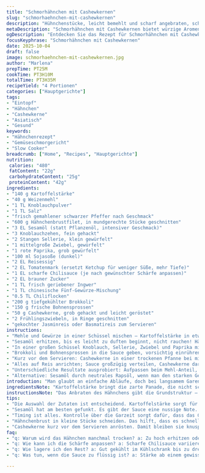 ```yaml
---
title: "Schmorhähnchen mit Cashewkernen"
slug: "schmorhaehnchen-mit-cashewkernen"
description: "Hühnchenstücke, leicht bemehlt und scharf angebraten, schmoren in einer komplexen Sauce mit Sojasoße und fünf Gewürzen. Brokkoli und Bohnensprossen kurz vor Schluss dazu, für knackigen Kontrast. Cashewkerne und Frühlingszwiebeln geben Textur und Frische. Ein Gericht, das unkonventionelle Schritte mit vertrauten Aromen verbindet. Gut für langsames Garen ohne zu zäh werden, mit Fokus auf visuelle und haptische Signale, um das perfekte Timing zu finden. Ein Gericht mit kräftigem Biss, wilder Würze und nussigen Noten."
metaDescription: "Schmorhähnchen mit Cashewkernen bietet würzige Aromen und knackige Texturen. Ein einzigartiges Rezept für die Seele der asiatischen Küche."
ogDescription: "Entdecken Sie das Rezept für Schmorhähnchen mit Cashewkernen. Kräftige Gewürze, zarte Hähnchenstücke und knackiges Gemüse vereinen sich in einem Gericht."
focusKeyphrase: "Schmorhähnchen mit Cashewkernen"
date: 2025-10-04
draft: false
image: schmorhaehnchen-mit-cashewkernen.jpg
author: "Marlena"
prepTime: PT25M
cookTime: PT3H10M
totalTime: PT3H35M
recipeYield: "4 Portionen"
categories: ["Hauptgerichte"]
tags:
- "Eintopf"
- "Hähnchen"
- "Cashewkerne"
- "Asiatisch"
- "Gesund"
keywords:
- "Hähnchenrezept"
- "Gemüseschmorgericht"
- "Slow Cooker"
breadcrumb: ["Home", "Recipes", "Hauptgerichte"]
nutrition: 
 calories: "480"
 fatContent: "22g"
 carbohydrateContent: "25g"
 proteinContent: "42g"
ingredients:
- "140 g Kartoffelstärke"
- "40 g Weizenmehl"
- "1 TL Knoblauchpulver"
- "1 TL Salz"
- "frisch gemahlener schwarzer Pfeffer nach Geschmack"
- "600 g Hähnchenbrustfilet, in mundgerechte Stücke geschnitten"
- "3 EL Sesamöl (statt Pflanzenöl, intensiver Geschmack)"
- "3 Knoblauchzehen, fein gehackt"
- "2 Stangen Sellerie, klein gewürfelt"
- "1 mittelgroße Zwiebel, gewürfelt"
- "1 rote Paprika, grob gewürfelt"
- "100 ml Sojasoße (dunkel)"
- "2 EL Reisessig"
- "2 EL Tomatenmark (ersetzt Ketchup für weniger Süße, mehr Tiefe)"
- "1 EL scharfe Chilisauce (je nach gewünschter Schärfe anpassen)"
- "2 EL brauner Zucker"
- "1 TL frisch geriebener Ingwer"
- "1 TL chinesische Fünf-Gewürze-Mischung"
- "0.5 TL Chiliflocken"
- "200 g tiefgekühlter Brokkoli"
- "150 g frische Bohnensprossen"
- "50 g Cashewkerne, grob gehackt und leicht geröstet"
- "2 Frühlingszwiebeln, in Ringe geschnitten"
- "gekochter Jasminreis oder Basmatireis zum Servieren"
instructions:
- "Mehle und Gewürze in einer Schüssel mischen – Kartoffelstärke in etwas größerer Menge als üblich, damit die Sauce besser bindet und das Fleisch zarter bleibt; Knoblauchpulver, Salz und Pfeffer rein, alles gut vermengen. Hähnchenstücke unterheben, bis sie gleichmäßig bedeckt sind – zu viel Mehl nimmt die Saftigkeit, also nicht überziehen."
- "Sesamöl erhitzen, bis es leicht zu duften beginnt, nicht rauchen! Hähnchen mit einem Sieb entfusseln, damit nicht zu viel Panade in die Pfanne fällt. In Portionen braten, sonst kühlt die Pfanne runter; jede Seite ca. 4-5 Minuten, bis die Oberfläche goldbraun wirkt. Innen darf noch leicht rosa sein, das Garen passiert im Slow Cooker weiter. Auf Küchenpapier abtropfen lassen."
- "In einer großen Schüssel Knoblauch, Sellerie, Zwiebel und Paprika mit Sojasoße, Reisessig, Tomatenmark, Chilisauce, braunem Zucker, Ingwer, Fünf-Gewürze-Pulver und Chiliflocken gut vermischen; scharf, süß, würzig. Hähnchen dazugeben, gut wenden, damit alles umhüllt wird. In den vorgeheizten Slow Cooker füllen, auf niedriger Stufe 2 Stunden und 50 Minuten langsam schmoren lassen. Nicht umrühren, damit die Kruste nicht matschig wird."
- "Brokkoli und Bohnensprossen in die Sauce geben, vorsichtig einrühren, nur so viel wie nötig, um sie zu beschichten; Deckel drauf, noch ca. 6-7 Minuten garen lassen. Brokkoli soll leuchtend grün und bissfest bleiben, keine matschige Farbe oder stumpfe Optik. Bohnensprossen knackig, kleine knackende Geräusche hören."
- "Kurz vor dem Servieren: Cashewkerne in einer trockenen Pfanne bei mittlerer Hitze rösten bis sie anfangen zu duften, nicht verbrennen! Frühlingszwiebeln frisch schneiden, nicht vorher, sonst verlieren sie Aroma und Farbe."
- "Alles auf Reis anrichten; Sauce großzügig verteilen, Cashewkerne darüberstreuen, Frühlingszwiebeln als frisches Finish dazu. Die Kombination aus knackigem Gemüse, cremigen Nüssen, würzigem Fleisch und leicht süß-saurer Sauce bringt Textur und Aroma – ein Tanz aus Gegensätzen."
- "Unterschiedliche Resultate ausprobiert: Aufpassen beim Mehl-Anteil, sonst zu trocken oder Pamp-Konsistenz. Slow Cooker variiert stark, daher an Farbe, Geruch und Konsistenz festhalten statt nur Uhr vertrauen. Gerade Brokkoli schneiden und Zeit genau timen – zu lange gart er aus."
- "Alternative: Sesamöl durch neutrales Rapsöl, wenn man den starken Geschmack nicht mag. Tomatenmark statt Ketchup stabilisiert Süße und Säure besser, so nicht püriert, mehr Biss in der Sauce. Wer kein chinesisches Fünf-Gewürz hat, ersetzt durch eine Mischung aus Zimt, Sternanis, Nelken, Szechuanpfeffer und Fenchel – selbst geschrottet, viel aromatischer."
introduction: "Man glaubt an einfache Abläufe, doch bei langsamem Garen wird man schnell eines Besseren belehrt. Hähnchen anbraten ist keine reine Formsache; Kruste, Saftigkeit, Farbe – alles will abgestimmt sein. Die Sauce birgt Geheimnisse in ungewöhnlicher Kombination: Tomatenmark statt Ketchup – das gab Tiefe. Fünf-Gewürze-Pulver bring das unverkennbare Aroma rein, aber zu viel und es kippt. Gemüse zuletzt rein, damit es nicht seine Struktur verliert. Geräusche – wenn Brokkoli noch knackt, spricht viel für die richtige Kochdauer. Eine unkonventionelle Mischung, die ich selbst auf länger kochen eingestellt habe, weil kurze Zeiten gerne innen noch roh bleiBen. Das Geheimnis: genau auf Farbe, Duft und Anschmiegsamkeit achten, nicht stur Zeiten folgen. Cashewkerne frisch geröstet – auch das macht den Unterschied."
ingredientsNote: "Kartoffelstärke bringt die zarte Panade, die nicht schnell matschig wird. Weizenmehl in kleiner Menge sorgt für Ausgleich in der Textur – zu viel trocknet das Fleisch aus. Sesamöl setzt deutlich eigene Duftnoten, für ein nussig-würziges Aroma; ohne wird’s langweilig, doch kannst du auch Raps nehmen, wenn du neutral bleiben willst. Tomatenmark ist ein Trick, um Süße und Säure gleichzeitig zu balancieren, milder und weniger dominant als Ketchup. Fünf-Gewürze-Mischung selbst zu mahlen lohnt, dann gibt es keine billigen Fertignoten. Brokkoli tiefgefroren nutzen funktioniert, spart Zeit und Obstsalat-Gefühl. Cashewkerne nicht direkt in Sauce geben, sondern frisch anrösten, damit sie knusprig bleiben. Frühlingszwiebeln immer zum Schluss frisch dazu, sonst werden sie schlapp und farblos. Reis: Jasminduft ist klasse, harmoniert perfekt, Basmatireis etwas körniger, persönlicher Geschmack."
instructionsNote: "Das Anbraten des Hähnchens gibt die Grundstruktur – Farbe, Kruste, Aroma. Unbedingt vorher gut abklopfen, sonst verbrennt das Mehl oder macht Sauce trüb. Auf mittlerer Hitze anbraten, zu heiß und du hast trockene Stellen, zu kalt und kein Karamell. Slow Cooker niedrig einstellen, 3 Stunden lassen, besser etwas länger als zu kurz; Hähnchen bleibt saftig. Umrühren minimal halten, sonst zerfällt die Panade. Gemüse nur in den letzten Minuten zugeben, weil Brokkoli und Bohnensprossen schnell durch sind. Geräusche (leises Knacken beim Kauen) und Farbe signalisieren perfekte Garzeit bei Gemüse. Gerade das Timing im Slow Cooker erfordert Aufmerksamkeit an Optik und Duft. Wer keine Zeit hat, kann in Pfanne und Backofen arbeiten, aber der langsame Weg macht die Texturen besonders. Cashewkerne rösten erst ganz zum Schluss, sonst werden sie weich und verlieren Knusprigkeit."
tips:
- "Die Auswahl der Zutaten ist entscheidend. Kartoffelstärke sorgt für eine zarte Panade, während Weizenmehl nur in Maßen verwendet werden sollte. Zu viel Mehl trocknet das Hähnchen aus. Frisches Gemüse, wie Brokkoli, lässt sich optimal in den letzten Minuten hinzufügen. Knackig und farbenfroh."
- "Sesamöl hat am besten gefunkt. Es gibt der Sauce eine nussige Note. Bei Rapsöl fehlt diese Dimension. Daran gewöhnen, dass die Aromen komplexer werden. Tomatenmark stabilisiert die Sauce; nicht wie Ketchup. Essig rundet den Geschmack stärker ab. Zutaten gut vermengen, um gleichmäßige Würze zu erzielen."
- "Timing ist alles. Kontrolle über die Garzeit sorgt dafür, dass das Gemüse seinen Biss behält. Brokkoli muss leuchtend grün bleiben. Geräusch des Knackens beim Kauen ist Erfolg. Slow Cooker variiert stark in Hitze; Aufpassen maßgeblich. Lieber länger als kürzer garen – so bleibt alles saftig."
- "Hähnchenbrust in kleine Stücke schneiden. Das hilft, dass es schneller gart und gleichmäßig Kerntemperatur erreicht. Um die Panade beim Braten zu erhalten – in Portionen anbraten. Hitze nicht zu hoch einstellen, sonst verbrennt die Oberfläche, während das Innere roh bleibt. Matthias hat oft die Panade ruinierte."
- "Cashewkerne kurz vor dem Servieren anrösten. Damit bleiben sie knusprig und frisch. Frühlingszwiebeln erst zum Schluss schneiden; so bringt man den ganzen Geschmack. Haltung zu den frischen Zutaten – vermeidet matschige oder unappetitliche Portionen."
faq:
- "q: Warum wird das Hähnchen manchmal trocken? a: Zu hoch erhitzen oder zu wenig zusammenrühren kann dazu führen. Mageres Fleisch darf nicht zu lange garen. Immer auf die Farbe achten."
- "q: Wie kann ich die Schärfe anpassen? a: Scharfe Chilisauce variieren je nach Vorliebe. Weniger verwenden, wenn man es milder will. Oder frische Chilischoten hinzufügen."
- "q: Wie lagere ich den Rest? a: Gut gekühlt im Kühlschrank bis zu drei Tage aufbewahren. Oder einfrieren für verschiedene Gerichte. Aufwärmen schonend zubereiten."
- "q: Was tun, wenn die Sauce zu flüssig ist? a: Stärke ab einem gewissen Punkt hinzufügen. Nach dem Garen nochmals etwas reduzieren. So wird sie später dickflüssiger und aromatischer."

---
```

